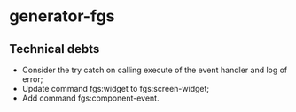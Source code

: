 # generator-fgs

## Technical debts

* Consider the try catch on calling execute of the event handler and log of error;
* Update command fgs:widget to fgs:screen-widget;
* Add command fgs:component-event.
